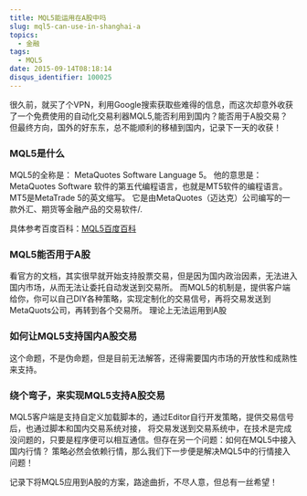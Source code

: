 ```yaml
---
title: MQL5能运用在A股中吗
slug: mql5-can-use-in-shanghai-a
topics:
  - 金融
tags:
  - MQL5
date: 2015-09-14T08:18:14
disqus_identifier: 100025
---
```


很久前，就买了个VPN，利用Google搜索获取些难得的信息，而这次却意外收获了一个免费使用的自动化交易利器MQL5,能否利用到国内？能否用于A股交易？
但最终方向，国外的好东东，总不能顺利的移植到国内，记录下一天的收获！


### MQL5是什么
MQL5的全称是： MetaQuotes Software Language 5。 他的意思是： MetaQuotes Software 软件的第五代编程语言，也就是MT5软件的编程语言。 MT5是MetaTrade 5的英文缩写。 它是由MetaQuotes（迈达克）公司编写的一款外汇、期货等金融产品的交易软件/.

具体参考百度百科：[MQL5百度百科](http://baike.baidu.com/link?url=ocFLj1VZYTA-y-Er5yywzmiXQ-celvxUNUexm3ZO2L15yTawCSHpg9Dz_CbmMgvdWVKXPnd5SbiUOxnO7n-pwq)

### MQL5能否用于A股

看官方的文档，其实很早就开始支持股票交易，但是因为国内政治因素，无法进入国内市场，从而无法让委托自动发送到交易所。
而MQL5的机制是，提供客户端给你，你可以自己DIY各种策略，实现定制化的交易信号，再将交易发送到MetaQuots公司，再转到各个交易所。
理论上无法运用到A股


### 如何让MQL5支持国内A股交易
这个命题，不是伪命题，但是目前无法解答，还得需要国内市场的开放性和成熟性来支持。

### 绕个弯子，来实现MQL5支持A股交易

MQL5客户端是支持自定义加载脚本的，通过Editor自行开发策略，提供交易信号后，也通过脚本和国内交易系统对接，
将交易发送到交易系统中，在技术是完成没问题的，只要是程序便可以相互通信。但存在另一个问题：如何在MQL5中接入国内行情？
策略必然会依赖行情，那么我们下一步便是解决MQL5中的行情接入问题！


记录下将MQL5应用到A股的方案，路途曲折，不尽人意，但总有一丝希望！



